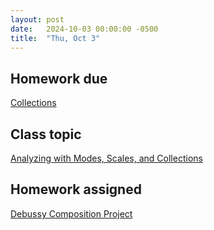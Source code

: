 ```yaml
---
layout: post
date:   2024-10-03 00:00:00 -0500
title:  "Thu, Oct 3"
---
```



## Homework due

[Collections](https://viva.pressbooks.pub/openmusictheory/chapter/collections/#assignments)

## Class topic

[Analyzing with Modes, Scales, and Collections](https://viva.pressbooks.pub/openmusictheory/chapter/analyzing-with-collections-scales-and-modes/)

## Homework assigned

[Debussy Composition Project](https://gmuedu-my.sharepoint.com/:f:/g/personal/mlavengo_gmu_edu/Ej6qhOulVg1IszRvygbKKiABl2k72jJo9pBraUV4vLtewQ?e=lL7nX8)
